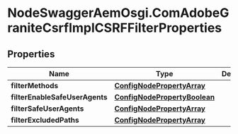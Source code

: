 # NodeSwaggerAemOsgi.ComAdobeGraniteCsrfImplCSRFFilterProperties

## Properties

Name | Type | Description | Notes
------------ | ------------- | ------------- | -------------
**filterMethods** | [**ConfigNodePropertyArray**](ConfigNodePropertyArray.md) |  | [optional] 
**filterEnableSafeUserAgents** | [**ConfigNodePropertyBoolean**](ConfigNodePropertyBoolean.md) |  | [optional] 
**filterSafeUserAgents** | [**ConfigNodePropertyArray**](ConfigNodePropertyArray.md) |  | [optional] 
**filterExcludedPaths** | [**ConfigNodePropertyArray**](ConfigNodePropertyArray.md) |  | [optional] 


